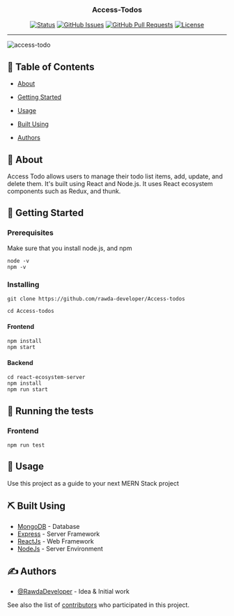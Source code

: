 <h3 align="center">Access-Todos</h3>

<div align="center">

[![Status](https://img.shields.io/badge/status-active-success.svg)]()
[![GitHub Issues](https://img.shields.io/github/issues/kylelobo/The-Documentation-Compendium.svg)](https://github.com/rawda-developer/Access-todos/issues)
[![GitHub Pull Requests](https://img.shields.io/github/issues-pr/kylelobo/The-Documentation-Compendium.svg)](https://github.com/rawda-developer/Access-todos/pulls)
[![License](https://img.shields.io/badge/license-MIT-blue.svg)](/LICENSE)

</div>

---

<p align="center">

![access-todo](./access-todo.png)

</p>

## 📝 Table of Contents

- [About](#about)
- [Getting Started](#getting_started)

- [Usage](#usage)
- [Built Using](#built_using)

- [Authors](#authors)

## 🧐 About <a name = "about"></a>

Access Todo allows users to manage their todo list items, add, update, and delete them. It's built using React and Node.js. It uses React ecosystem components such as Redux, and thunk.

## 🏁 Getting Started <a name = "getting_started"></a>

### Prerequisites

Make sure that you install node.js, and npm

```
node -v
npm -v

```

### Installing

```
git clone https://github.com/rawda-developer/Access-todos

cd Access-todos
```

#### Frontend

```
npm install
npm start
```

#### Backend

```
cd react-ecosystem-server
npm install
npm run start
```

## 🔧 Running the tests <a name = "tests"></a>

### Frontend

```
npm run test
```

## 🎈 Usage <a name="usage"></a>

Use this project as a guide to your next MERN Stack project

## ⛏️ Built Using <a name = "built_using"></a>

- [MongoDB](https://www.mongodb.com/) - Database
- [Express](https://expressjs.com/) - Server Framework
- [ReactJs](https://reactjs.org/) - Web Framework
- [NodeJs](https://nodejs.org/en/) - Server Environment

## ✍️ Authors <a name = "authors"></a>

- [@RawdaDeveloper](https://github.com/rawda-developer/) - Idea & Initial work

See also the list of [contributors](https://github.com/kylelobo/The-Documentation-Compendium/contributors) who participated in this project.
